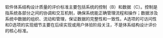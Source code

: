 软件体系结构设计质量的评价标准主要包括系统的控制（B）和数据（C）。控制是指系统各部分之间的协调和交互机制，确保系统能正确管理流程和操作；数据涉及系统中数据的组织、流动和管理，保证数据的完整性和一致性。A选项的可访问性和D选项的实现细节主要在后续实现或用户体验阶段关注，不是体系结构设计评价的核心标准。